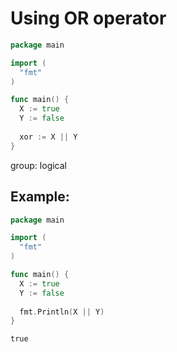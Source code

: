 # Using OR operator

```go
package main

import (
  "fmt"
)

func main() {
  X := true
  Y := false
  
  xor := X || Y
}
```


group: logical

## Example: 
```go
package main

import (
  "fmt"
)

func main() {
  X := true
  Y := false
  
  fmt.Println(X || Y)
}
```
```
true

```

